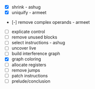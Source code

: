 - [x] shrink - ashug
- [x] uniquify - armeet
- [-] remove complex operands - armeet
- [ ] explicate control
- [ ] remove unused blocks
- [ ] select instructions - ashug
- [ ] uncover live
- [ ] build interference graph
- [x] graph coloring
- [ ] allocate registers
- [ ] remove jumps
- [ ] patch instructions
- [ ] prelude/conclusion